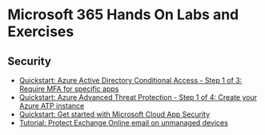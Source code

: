 # Microsoft 365 Hands On Labs and Exercises



## Security

* [Quickstart: Azure Active Directory Conditional Access - Step 1 of 3: Require MFA for specific apps](https://docs.microsoft.com/en-us/azure/active-directory/conditional-access/app-based-mfa)
* [Quickstart: Azure Advanced Threat Protection - Step 1 of 4: Create your Azure ATP instance](https://docs.microsoft.com/en-us/azure-advanced-threat-protection/install-atp-step1)
* [Quickstart: Get started with Microsoft Cloud App Security](https://docs.microsoft.com/en-us/cloud-app-security/getting-started-with-cloud-app-security)
* [Tutorial: Protect Exchange Online email on unmanaged devices](https://docs.microsoft.com/en-us/intune/protect/tutorial-protect-email-on-unmanaged-devices)
